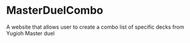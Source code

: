 # MasterDuelCombo
A website that allows user to create a combo list of specific decks from Yugioh Master duel
